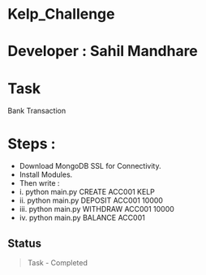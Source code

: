 # Kelp_Challenge

# Developer : Sahil Mandhare

# Task
Bank Transaction

# Steps : 
* Download MongoDB SSL for Connectivity.
* Install Modules.
* Then write : 
* i. python main.py CREATE ACC001 KELP
* ii. python main.py DEPOSIT ACC001 10000 
* iii. python main.py WITHDRAW ACC001 10000
* iv. python main.py BALANCE ACC001

## Status
> Task - Completed
